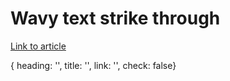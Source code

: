 # Wavy text strike through
[Link to article](https://www.tjvantoll.com/2013/09/12/building-custom-text-strikethroughs-with-css/)


{
     heading: '',
     title: '',
     link: '',
     check: false}